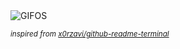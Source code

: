 <div align="justify">
<picture>
    <source media="(prefers-color-scheme: dark)" srcset="https://i.ibb.co/N2KhvSv/output-gif.gif">
    <source media="(prefers-color-scheme: light)" srcset="https://i.ibb.co/N2KhvSv/output-gif.gif">
    <img alt="GIFOS" src="https://i.ibb.co/N2KhvSv/output-gif.gif">
</picture>

<sub><i>inspired from [x0rzavi/github-readme-terminal](https://github.com/x0rzavi/github-readme-terminal)</i></sub>

</div>

<!-- Image deletion URL: https://ibb.co/8g93CcC/462577e1792b72420506b6223fa53285 -->